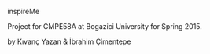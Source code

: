 inspireMe

Project for CMPE58A at Bogazici University for Spring 2015.

by Kıvanç Yazan & İbrahim Çimentepe
